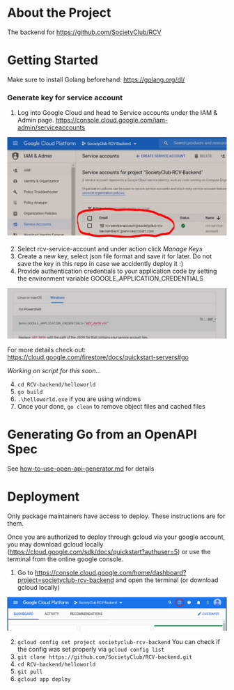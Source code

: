 # About the Project

The backend for https://github.com/SocietyClub/RCV

# Getting Started

Make sure to install Golang beforehand: https://golang.org/dl/

### Generate key for service account

1. Log into Google Cloud and head to Service accounts under the IAM & Admin page. https://console.cloud.google.com/iam-admin/serviceaccounts 

![Service account img](img/RCVSA.png)

2. Select rcv-service-account and under action click *Manage Keys*
3. Create a new key, select json file format and save it for later. Do not save the key in this repo in case we accidently deploy it :) 
3. Provide authentication credentials to your application code by setting the environment variable GOOGLE_APPLICATION_CREDENTIALS

![Keys](img/envkey.png)

For more details check out: https://cloud.google.com/firestore/docs/quickstart-servers#go

*Working on script for this soon...*

4. `cd RCV-backend/helloworld`
5. `go build`
6. `.\helloworld.exe` if you are using windows
7. Once your done, `go clean` to remove object files and cached files

# Generating Go from an OpenAPI Spec
See [how-to-use-open-api-generator.md](how-to-use-open-api-generator.md) for details

# Deployment
Only package maintainers have access to deploy. These instructions are for them.

Once you are authorized to deploy through gcloud via your google account, you may download gcloud locally (https://cloud.google.com/sdk/docs/quickstart?authuser=5) or use the terminal from the online google console.

1. Go to https://console.cloud.google.com/home/dashboard?project=societyclub-rcv-backend and open the terminal (or download gcloud locally)

![gcp terminal button](img/README-gcp-terminal-button.png)

2. `gcloud config set project societyclub-rcv-backend`
    You can check if the config was set properly via `gcloud config list`
3. `git clone https://github.com/SocietyClub/RCV-backend.git`
4. `cd RCV-backend/helloworld`
5. `git pull`
6. `gcloud app deploy`


